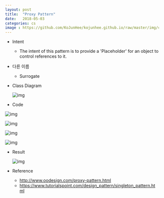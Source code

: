 ```yaml
---
layout: post
title:  "Proxy Pattern"
date:   2018-05-03
categories: cs
image : https://github.com/KoJunHee/kojunhee.github.io/raw/master/img/cs_img.jpg
---
```


- Intent

  - The intent of this pattern is to provide a 'Placeholder' for an object to control references to it.

- 다른 이름 

  - Surrogate			

- Class Diagram

  ![img](https://github.com/KoJunHee/kojunhee.github.io/raw/master/img/proxyUML.png)


- Code

![img](https://github.com/KoJunHee/kojunhee.github.io/raw/master/img/proxy01.png)

![img](https://github.com/KoJunHee/kojunhee.github.io/raw/master/img/proxy02.png)

![img](https://github.com/KoJunHee/kojunhee.github.io/raw/master/img/proxy03.png)

![img](https://github.com/KoJunHee/kojunhee.github.io/raw/master/img/proxy04.png)

- Result

  ![img](https://github.com/KoJunHee/kojunhee.github.io/raw/master/img/proxyResult.png)

- Reference

  - <http://www.oodesign.com/proxy-pattern.html>
  - <https://www.tutorialspoint.com/design_pattern/singleton_pattern.html>



